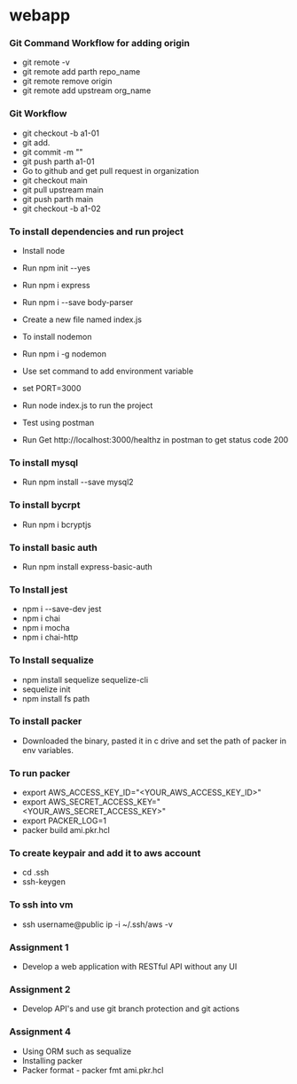 # webapp

### Git Command Workflow for adding origin
- git remote -v
- git remote add parth repo_name  
- git remote remove origin
- git remote add upstream org_name

### Git Workflow
- git checkout -b a1-01
- git add.
- git commit -m ""
- git push parth a1-01
- Go to github and get pull request in organization
- git checkout main
- git pull upstream main
- git push parth main
- git checkout -b a1-02

### To install dependencies and run project
- Install node
- Run npm init --yes
- Run npm i express
- Run npm i --save body-parser

- Create a new file named index.js

- To install nodemon
- Run npm i -g nodemon

- Use set command to add environment variable
- set PORT=3000
- Run node index.js to run the project
- Test using postman
- Run Get http://localhost:3000/healthz in postman to get status code 200

### To install mysql 
- Run npm install --save mysql2

### To install bycrpt
- Run npm i bcryptjs

### To install basic auth
- Run npm install express-basic-auth

### To Install jest
- npm i --save-dev jest 
- npm i chai
- npm i mocha
- npm i chai-http

### To Install sequalize
- npm install sequelize sequelize-cli
- sequelize init
- npm install fs path

### To install packer
- Downloaded the binary, pasted it in c drive and set the path of packer in env variables.

### To run packer
- export AWS_ACCESS_KEY_ID="<YOUR_AWS_ACCESS_KEY_ID>"
- export AWS_SECRET_ACCESS_KEY="<YOUR_AWS_SECRET_ACCESS_KEY>"
- export PACKER_LOG=1
- packer build ami.pkr.hcl

### To create keypair and add it to aws account
- cd .ssh
- ssh-keygen

### To ssh into vm
- ssh username@public ip -i ~/.ssh/aws -v

### Assignment 1
- Develop a web application with RESTful API without any UI

### Assignment 2
- Develop API's and use git branch protection and git actions

### Assignment 4
- Using ORM such as sequalize
- Installing packer
- Packer format - packer fmt ami.pkr.hcl